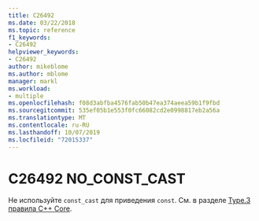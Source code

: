 ```yaml
---
title: C26492
ms.date: 03/22/2018
ms.topic: reference
f1_keywords:
- C26492
helpviewer_keywords:
- C26492
author: mikeblome
ms.author: mblome
manager: markl
ms.workload:
- multiple
ms.openlocfilehash: f08d3abfba4576fab50b47ea374aeea59b1f9fbd
ms.sourcegitcommit: 535ef05b1e553f0fc66082cd2e0998817eb2a56a
ms.translationtype: MT
ms.contentlocale: ru-RU
ms.lasthandoff: 10/07/2019
ms.locfileid: "72015337"
---
```

# <a name="c26492-no_const_cast"></a>C26492 NO_CONST_CAST

Не используйте `const_cast` для приведения `const`. См. в разделе [Type.3 правила C++ Core](https://github.com/isocpp/CppCoreGuidelines/blob/master/CppCoreGuidelines.md#SS-type).
